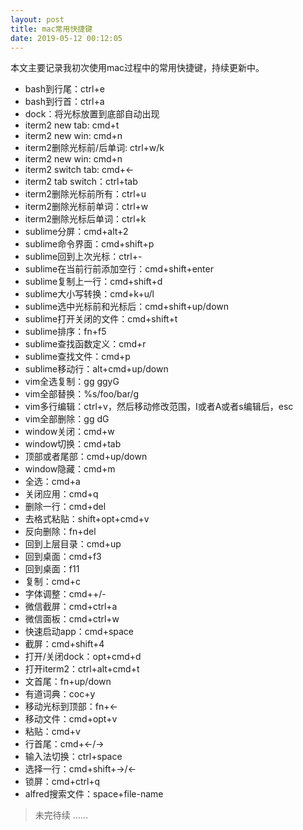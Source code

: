 ```yaml
---
layout: post
title: mac常用快捷键
date: 2019-05-12 00:12:05
---
```


本文主要记录我初次使用mac过程中的常用快捷键，持续更新中。

- bash到行尾：ctrl+e
- bash到行首：ctrl+a
- dock：将光标放置到底部自动出现
- iterm2 new tab: cmd+t
- iterm2 new win: cmd+n
- iterm2删除光标前/后单词: ctrl+w/k
- iterm2 new win: cmd+n
- iterm2 switch tab: cmd+<-
- iterm2 tab switch：ctrl+tab
- iterm2删除光标前所有：ctrl+u
- iterm2删除光标前单词：ctrl+w
- iterm2删除光标后单词：ctrl+k
- sublime分屏：cmd+alt+2
- sublime命令界面：cmd+shift+p
- sublime回到上次光标：ctrl+-
- sublime在当前行前添加空行：cmd+shift+enter
- sublime复制上一行：cmd+shift+d
- sublime大小写转换：cmd+k+u/l
- sublime选中光标前和光标后：cmd+shift+up/down
- sublime打开关闭的文件：cmd+shift+t
- sublime排序：fn+f5
- sublime查找函数定义：cmd+r
- sublime查找文件：cmd+p
- sublime移动行：alt+cmd+up/down
- vim全选复制：gg ggyG
- vim全部替换：%s/foo/bar/g
- vim多行编辑：ctrl+v，然后移动修改范围，I或者A或者s编辑后，esc
- vim全部删除：gg dG
- window关闭：cmd+w
- window切换：cmd+tab
- 顶部或者尾部：cmd+up/down 
- window隐藏：cmd+m
- 全选：cmd+a
- 关闭应用：cmd+q
- 删除一行：cmd+del
- 去格式粘贴：shift+opt+cmd+v
- 反向删除：fn+del
- 回到上层目录：cmd+up
- 回到桌面：cmd+f3
- 回到桌面：f11
- 复制：cmd+c
- 字体调整：cmd++/-
- 微信截屏：cmd+ctrl+a
- 微信面板：cmd+ctrl+w
- 快速启动app：cmd+space
- 截屏：cmd+shift+4
- 打开/关闭dock：opt+cmd+d
- 打开iterm2：ctrl+alt+cmd+t
- 文首尾：fn+up/down
- 有道词典：coc+y
- 移动光标到顶部：fn+<-
- 移动文件：cmd+opt+v
- 粘贴：cmd+v
- 行首尾：cmd+<-/->
- 输入法切换：ctrl+space
- 选择一行：cmd+shift+->/<-
- 锁屏：cmd+ctrl+q
- alfred搜索文件：space+file-name

> 未完待续 ......
